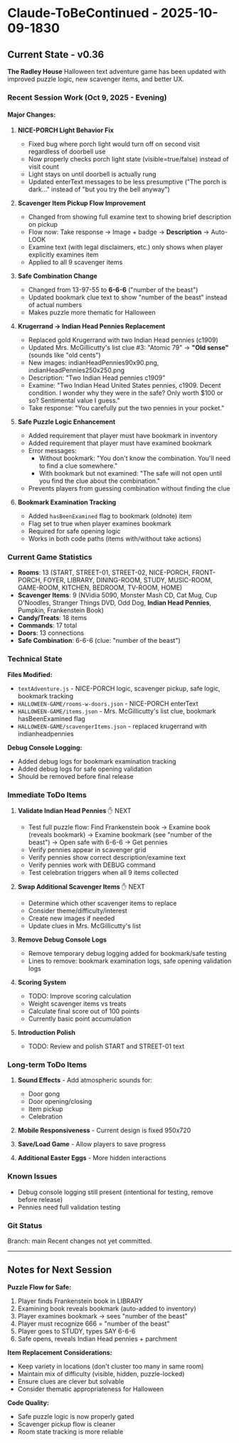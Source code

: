 # Claude-ToBeContinued - 2025-10-09-1830

## Current State - v0.36

**The Radley House** Halloween text adventure game has been updated with improved puzzle logic, new scavenger items, and better UX.

### Recent Session Work (Oct 9, 2025 - Evening)

#### Major Changes:

1. **NICE-PORCH Light Behavior Fix**
   - Fixed bug where porch light would turn off on second visit regardless of doorbell use
   - Now properly checks porch light state (visible=true/false) instead of visit count
   - Light stays on until doorbell is actually rung
   - Updated enterText messages to be less presumptive ("The porch is dark..." instead of "but you try the bell anyway")

2. **Scavenger Item Pickup Flow Improvement**
   - Changed from showing full examine text to showing brief description on pickup
   - Flow now: Take response → Image + badge → **Description** → Auto-LOOK
   - Examine text (with legal disclaimers, etc.) only shows when player explicitly examines item
   - Applied to all 9 scavenger items

3. **Safe Combination Change**
   - Changed from 13-97-55 to **6-6-6** ("number of the beast")
   - Updated bookmark clue text to show "number of the beast" instead of actual numbers
   - Makes puzzle more thematic for Halloween

4. **Krugerrand → Indian Head Pennies Replacement**
   - Replaced gold Krugerrand with two Indian Head pennies (c1909)
   - Updated Mrs. McGillicutty's list clue #3: "Atomic 79" → **"Old sense"** (sounds like "old cents")
   - New images: indianHeadPennies90x90.png, indianHeadPennies250x250.png
   - Description: "Two Indian Head pennies c1909"
   - Examine: "Two Indian Head United States pennies, c1909. Decent condition. I wonder why they were in the safe? Only worth $100 or so? Sentimental value I guess."
   - Take response: "You carefully put the two pennies in your pocket."

5. **Safe Puzzle Logic Enhancement**
   - Added requirement that player must have bookmark in inventory
   - Added requirement that player must have examined bookmark
   - Error messages:
     - Without bookmark: "You don't know the combination. You'll need to find a clue somewhere."
     - With bookmark but not examined: "The safe will not open until you find the clue about the combination."
   - Prevents players from guessing combination without finding the clue

6. **Bookmark Examination Tracking**
   - Added `hasBeenExamined` flag to bookmark (oldnote) item
   - Flag set to true when player examines bookmark
   - Required for safe opening logic
   - Works in both code paths (items with/without take actions)

### Current Game Statistics

- **Rooms**: 13 (START, STREET-01, STREET-02, NICE-PORCH, FRONT-PORCH, FOYER, LIBRARY, DINING-ROOM, STUDY, MUSIC-ROOM, GAME-ROOM, KITCHEN, BEDROOM, TV-ROOM, HOME)
- **Scavenger Items**: 9 (NVidia 5090, Monster Mash CD, Cat Mug, Cup O'Noodles, Stranger Things DVD, Odd Dog, **Indian Head Pennies**, Pumpkin, Frankenstein Book)
- **Candy/Treats**: 18 items
- **Commands**: 17 total
- **Doors**: 13 connections
- **Safe Combination**: 6-6-6 (clue: "number of the beast")

### Technical State

**Files Modified:**
- `textAdventure.js` - NICE-PORCH logic, scavenger pickup, safe logic, bookmark tracking
- `HALLOWEEN-GAME/rooms-w-doors.json` - NICE-PORCH enterText
- `HALLOWEEN-GAME/items.json` - Mrs. McGillicutty's list clue, bookmark hasBeenExamined flag
- `HALLOWEEN-GAME/scavengerItems.json` - replaced krugerrand with indianheadpennies

**Debug Console Logging:**
- Added debug logs for bookmark examination tracking
- Added debug logs for safe opening validation
- Should be removed before final release

### Immediate ToDo Items

1. **Validate Indian Head Pennies** ✋ NEXT
   - Test full puzzle flow: Find Frankenstein book → Examine book (reveals bookmark) → Examine bookmark (see "number of the beast") → Open safe with 6-6-6 → Get pennies
   - Verify pennies appear in scavenger grid
   - Verify pennies show correct description/examine text
   - Verify pennies work with DEBUG command
   - Test celebration triggers when all 9 items collected

2. **Swap Additional Scavenger Items** ✋ NEXT
   - Determine which other scavenger items to replace
   - Consider theme/difficulty/interest
   - Create new images if needed
   - Update clues in Mrs. McGillicutty's list

3. **Remove Debug Console Logs**
   - Remove temporary debug logging added for bookmark/safe testing
   - Lines to remove: bookmark examination logs, safe opening validation logs

4. **Scoring System**
   - TODO: Improve scoring calculation
   - Weight scavenger items vs treats
   - Calculate final score out of 100 points
   - Currently basic point accumulation

5. **Introduction Polish**
   - TODO: Review and polish START and STREET-01 text

### Long-term ToDo Items

1. **Sound Effects** - Add atmospheric sounds for:
   - Door gong
   - Door opening/closing
   - Item pickup
   - Celebration

2. **Mobile Responsiveness** - Current design is fixed 950x720

3. **Save/Load Game** - Allow players to save progress

4. **Additional Easter Eggs** - More hidden interactions

### Known Issues

- Debug console logging still present (intentional for testing, remove before release)
- Pennies need full validation testing

### Git Status

Branch: main
Recent changes not yet committed.

---

## Notes for Next Session

**Puzzle Flow for Safe:**
1. Player finds Frankenstein book in LIBRARY
2. Examining book reveals bookmark (auto-added to inventory)
3. Player examines bookmark → sees "number of the beast"
4. Player must recognize 666 = "number of the beast"
5. Player goes to STUDY, types SAY 6-6-6
6. Safe opens, reveals Indian Head pennies + parchment

**Item Replacement Considerations:**
- Keep variety in locations (don't cluster too many in same room)
- Maintain mix of difficulty (visible, hidden, puzzle-locked)
- Ensure clues are clever but solvable
- Consider thematic appropriateness for Halloween

**Code Quality:**
- Safe puzzle logic is now properly gated
- Scavenger pickup flow is cleaner
- Room state tracking is more reliable
